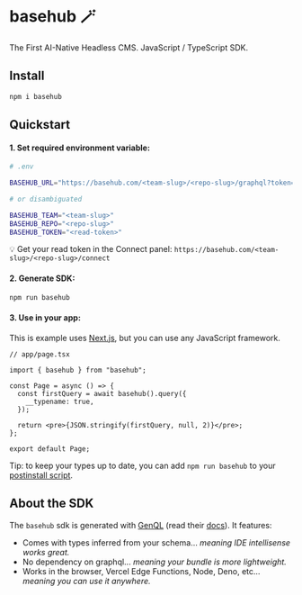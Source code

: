 # basehub 🪄

The First AI-Native Headless CMS. JavaScript / TypeScript SDK.

## Install

```zsh
npm i basehub
```

## Quickstart

#### 1. Set required environment variable:

```zsh
# .env

BASEHUB_URL="https://basehub.com/<team-slug>/<repo-slug>/graphql?token=<read-token>"

# or disambiguated

BASEHUB_TEAM="<team-slug>"
BASEHUB_REPO="<repo-slug>"
BASEHUB_TOKEN="<read-token>"
```

💡 Get your read token in the Connect panel: `https://basehub.com/<team-slug>/<repo-slug>/connect`

#### 2. Generate SDK:

```zsh
npm run basehub
```

#### 3. Use in your app:

This is example uses [Next.js](https://nextjs.org/), but you can use any JavaScript framework.

```tsx
// app/page.tsx

import { basehub } from "basehub";

const Page = async () => {
  const firstQuery = await basehub().query({
    __typename: true,
  });

  return <pre>{JSON.stringify(firstQuery, null, 2)}</pre>;
};

export default Page;
```

Tip: to keep your types up to date, you can add `npm run basehub` to your [postinstall script](https://docs.npmjs.com/cli/v9/using-npm/scripts).

## About the SDK

The `basehub` sdk is generated with [GenQL](https://genql.dev/) (read their [docs](https://genql.dev/docs)). It features:

- Comes with types inferred from your schema... _meaning IDE intellisense works great._
- No dependency on graphql... _meaning your bundle is more lightweight._
- Works in the browser, Vercel Edge Functions, Node, Deno, etc... _meaning you can use it anywhere._

